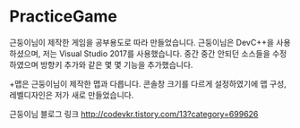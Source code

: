 # PracticeGame

근둥이님이 제작한 게임을 공부용도로 따라 만들었습니다. 근둥이님은 DevC++을 사용하셨으며,
저는 Visual Studio 2017를 사용했습니다. 
중간 중간 안되던 소스들을 수정하였으며 방향키 추가와 같은 몇 몇 기능을 추가했습니다.

+맵은 근둥이님이 제작한 맵과 다릅니다. 콘솔창 크기를 다르게 설정하였기에 맵 구성, 레벨디자인은 저가 새로 만들었습니다.


근둥이님 블로그 링크
http://codevkr.tistory.com/13?category=699626
